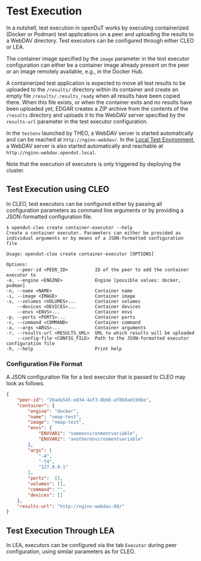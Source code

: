 # Test Execution

In a nutshell, test execution in openDuT works by executing containerized (Docker or Podman) test applications on a peer and uploading the results to a WebDAV directory. Test executors can be configured through either CLEO or LEA.

The container image specified by the `image` parameter in the test executor configuration can either be a container image already present on the peer or an image remotely available, e.g., in the Docker Hub.

A containerized test application is expected to move all test results to be uploaded to the `/results/` directory within its container and create an empty file `/results/.results_ready` when all results have been copied there. When this file exists, or when the container exits and no results have been uploaded yet, EDGAR creates a ZIP archive from the contents of the `/results` directory and uploads it to the WebDAV server specified by the `results-url` parameter in the test executor configuration.

In the `testenv` launched by THEO, a WebDAV server is started automatically and can be reached at `http://nginx-webdav/`. In the [Local Test Environment](https://github.com/eclipse-opendut/opendut/tree/development/.ci/deploy/localenv), a WebDAV server is also started automatically and reachable at `http://nginx-webdav.opendut.local`.

Note that the execution of executors is only triggered by deploying the cluster.

## Test Execution using CLEO
In CLEO, test executors can be configured either by passing all configuration parameters as command line arguments or by providing a JSON-formatted configuration file.

    $ opendut-cleo create container-executor --help                                                            
    Create a container executor. Parameters can either be provided as individual arguments or by means of a JSON-formatted configuration file

    Usage: opendut-cleo create container-executor [OPTIONS]

    Options:
        --peer-id <PEER_ID>          ID of the peer to add the container executor to
    -e, --engine <ENGINE>            Engine [possible values: docker, podman]
    -n, --name <NAME>                Container name
    -i, --image <IMAGE>              Container image
    -v, --volumes <VOLUMES>...       Container volumes
        --devices <DEVICES>...       Container devices
        --envs <ENVS>...             Container envs
    -p, --ports <PORTS>...           Container ports
    -c, --command <COMMAND>          Container command
    -a, --args <ARGS>...             Container arguments
    -r, --results-url <RESULTS_URL>  URL to which results will be uploaded
        --config-file <CONFIG_FILE>  Path to the JSON-formatted executor configuration file
    -h, --help                       Print help

### Configuration File Format
A JSON configuration file for a test executor that is passed to CLEO may look as follows.

```json
{
    "peer-id": "26ada545-e834-4af3-8b66-af860ad19dbe",
    "container": {
        "engine": "docker",
        "name": "nmap-test",
        "image": "nmap-test",
        "envs": {
            "ENVVAR1": "someenvironmentvariable",
            "ENVVAR2": "anotherenvironmentvariable"
        },
        "args": [
            "-A",
            "-T4",
            "127.0.0.1"
        ],
        "ports":  [],
        "volumes": [],
        "command": "",
        "devices": []
    },
    "results-url": "http://nginx-webdav:80/"
}
``` 

## Test Execution Through LEA
In LEA, executors can be configured via the tab `Executor` during peer configuration, using similar parameters as for CLEO.
